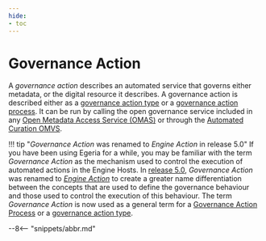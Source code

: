 ```yaml
---
hide:
- toc
---
```


<!-- SPDX-License-Identifier: CC-BY-4.0 -->
<!-- Copyright Contributors to the ODPi Egeria project. -->


# Governance Action

A *governance action* describes an automated service that governs either metadata, or the digital resource it describes.  A governance action is described either as a [governance action type](/concepts/governance-action-type) or a [governance action process](/concepts/governance-action-process).  It can be run by calling the open governance service included in any [Open Metadata Access Service (OMAS)](/services/omas) or through the [Automated Curation OMVS](/services/omvs/automated-curation/overview).

!!! tip "*Governance Action* was renamed to *Engine Action* in release 5.0"
    If you have been using Egeria for a while, you may be familiar with the term *Governance Action* as the mechanism used to control the execution of automated actions in the Engine Hosts.  In [release 5.0](/release-notes/5-0), *Governance Action* was renamed to [*Engine Action*](/concepts/engine-action) to create a greater name differentiation between the concepts that are used to define the governance behaviour and those used to control the execution of this behaviour.  The term *Governance Action* is now used as a general term for a [Governance Action Process](/concepts/governance-action-process) or a [governance action type](/concepts/governance-action-type).


--8<-- "snippets/abbr.md"
